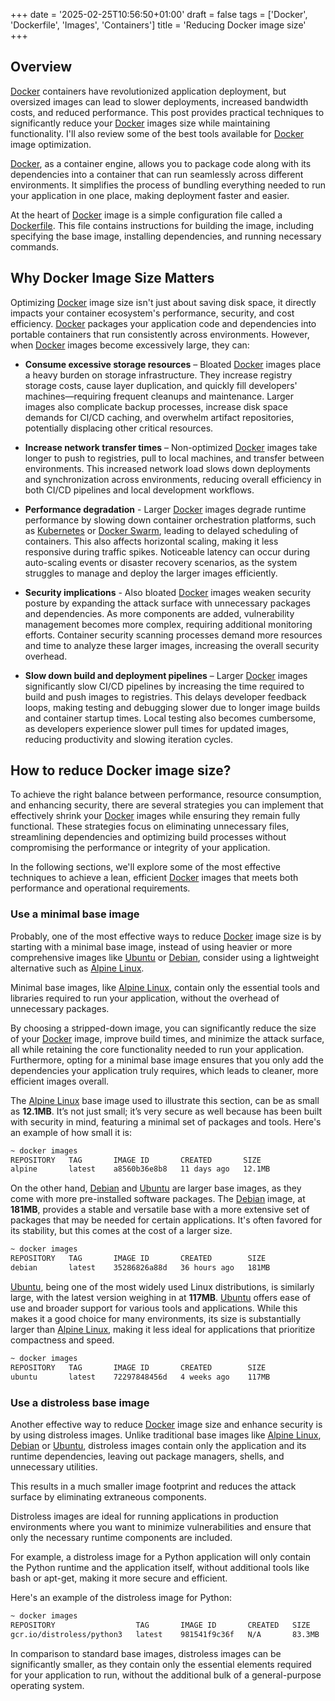 +++
date = '2025-02-25T10:56:50+01:00'
draft = false
tags = ['Docker', 'Dockerfile', 'Images', 'Containers']
title = 'Reducing Docker image size'
+++

## Overview

[Docker](https://www.docker.com/) containers have revolutionized application deployment, but oversized images can lead to slower deployments, increased bandwidth costs, and reduced performance. This post provides practical techniques to significantly reduce your [Docker](https://www.docker.com/) images size while maintaining functionality. I'll  also review some of the best tools available for [Docker](https://www.docker.com/) image optimization.

[Docker](https://www.docker.com/), as a container engine, allows you to package code along with its dependencies into a container that can run seamlessly across different environments. It simplifies the process of bundling everything needed to run your application in one place, making deployment faster and easier.

At the heart of [Docker](https://www.docker.com/) image is a simple configuration file called a [Dockerfile](https://docs.docker.com/reference/dockerfile/). This file contains instructions for building the image, including specifying the base image, installing dependencies, and running necessary commands.

## **Why Docker Image Size Matters**  

Optimizing [Docker](https://www.docker.com/) image size isn't just about saving disk space, it directly impacts your container ecosystem's performance, security, and cost efficiency. [Docker](https://www.docker.com/) packages your application code and dependencies into portable containers that run consistently across environments. However, when [Docker](https://www.docker.com/) images become excessively large, they can:  

- **Consume excessive storage resources** – Bloated [Docker](https://www.docker.com/) images place a heavy burden on storage infrastructure. They increase registry storage costs, cause layer duplication, and quickly fill developers' machines—requiring frequent cleanups and maintenance. Larger images also complicate backup processes, increase disk space demands for CI/CD caching, and overwhelm artifact repositories, potentially displacing other critical resources.  

- **Increase network transfer times** – Non-optimized [Docker](https://www.docker.com/) images take longer to push to registries, pull to local machines, and transfer between environments. This increased network load slows down deployments and synchronization across environments, reducing overall efficiency in both CI/CD pipelines and local development workflows.  

- **Performance degradation** - Larger [Docker](https://www.docker.com/) images degrade runtime performance by slowing down container orchestration platforms, such as [Kubernetes](https://kubernetes.io/) or [Docker Swarm](https://docs.docker.com/engine/swarm/), leading to delayed scheduling of containers. This also affects horizontal scaling, making it less responsive during traffic spikes. Noticeable latency can occur during auto-scaling events or disaster recovery scenarios, as the system struggles to manage and deploy the larger images efficiently.

- **Security implications** - Also bloated [Docker](https://www.docker.com/) images weaken security posture by expanding the attack surface with unnecessary packages and dependencies. As more components are added, vulnerability management becomes more complex, requiring additional monitoring efforts. Container security scanning processes demand more resources and time to analyze these larger images, increasing the overall security overhead.

- **Slow down build and deployment pipelines** – Larger [Docker](https://www.docker.com/) images significantly slow CI/CD pipelines by increasing the time required to build and push images to registries. This delays developer feedback loops, making testing and debugging slower due to longer image builds and container startup times. Local testing also becomes cumbersome, as developers experience slower pull times for updated images, reducing productivity and slowing iteration cycles.

## How to reduce Docker image size?

To achieve the right balance between performance, resource consumption, and enhancing security, there are several strategies you can implement that effectively shrink your [Docker](https://www.docker.com/) images while ensuring they remain fully functional. These strategies focus on eliminating unnecessary files, streamlining dependencies and optimizing build processes without compromising the performance or integrity of your application.

In the following sections, we'll explore some of the most effective techniques to achieve a lean, efficient [Docker](https://www.docker.com/) images that meets both performance and operational requirements.

### Use a minimal base image

Probably, one of the most effective ways to reduce [Docker](https://www.docker.com/) image size is by starting with a minimal base image, instead of using heavier or more comprehensive images like [Ubuntu](https://ubuntu.com/) or [Debian](https://www.debian.org/), consider using a lightweight alternative such as [Alpine Linux](https://www.alpinelinux.org/). 

Minimal base images, like [Alpine Linux](https://www.alpinelinux.org/), contain only the essential tools and libraries required to run your application, without the overhead of unnecessary packages. 

By choosing a stripped-down image, you can significantly reduce the size of your [Docker](https://www.docker.com/) image, improve build times, and minimize the attack surface, all while retaining the core functionality needed to run your application. Furthermore, opting for a minimal base image ensures that you only add the dependencies your application truly requires, which leads to cleaner, more efficient images overall.

The [Alpine Linux](https://www.alpinelinux.org/) base image used to illustrate this section, can be as small as **12.1MB**. It’s not just small; it’s very secure as well because has been built with security in mind, featuring a minimal set of packages and tools. Here's an example of how small it is:

```bash
~ docker images                                                                                                                         
REPOSITORY   TAG       IMAGE ID       CREATED       SIZE
alpine       latest    a8560b36e8b8   11 days ago   12.1MB
```
On the other hand, [Debian](https://www.debian.org/) and [Ubuntu](https://ubuntu.com/) are larger base images, as they come with more pre-installed software packages. The [Debian](https://www.debian.org/) image, at **181MB**, provides a stable and versatile base with a more extensive set of packages that may be needed for certain applications. It's often favored for its stability, but this comes at the cost of a larger size.

```bash
~ docker images
REPOSITORY   TAG       IMAGE ID       CREATED        SIZE
debian       latest    35286826a88d   36 hours ago   181MB
```

[Ubuntu](https://ubuntu.com/), being one of the most widely used Linux distributions, is similarly large, with the latest version weighing in at **117MB**. [Ubuntu](https://ubuntu.com/) offers ease of use and broader support for various tools and applications. While this makes it a good choice for many environments, its size is substantially larger than  [Alpine Linux](https://www.alpinelinux.org/), making it less ideal for applications that prioritize compactness and speed.

```bash
~ docker images
REPOSITORY   TAG       IMAGE ID       CREATED        SIZE
ubuntu       latest    72297848456d   4 weeks ago    117MB
```

### Use a distroless base image

Another effective way to reduce [Docker](https://www.docker.com/) image size and enhance security is by using distroless images. Unlike traditional base images like [Alpine Linux](https://www.alpinelinux.org/), [Debian](https://www.debian.org/) or [Ubuntu](https://ubuntu.com/), distroless images contain only the application and its runtime dependencies, leaving out package managers, shells, and unnecessary utilities. 

This results in a much smaller image footprint and reduces the attack surface by eliminating extraneous components. 

Distroless images are ideal for running applications in production environments where you want to minimize vulnerabilities and ensure that only the necessary runtime components are included.

For example, a distroless image for a Python application will only contain the Python runtime and the application itself, without additional tools like bash or apt-get, making it more secure and efficient.

Here's an example of the distroless image for Python:

```bash
~ docker images
REPOSITORY                  TAG       IMAGE ID       CREATED   SIZE
gcr.io/distroless/python3   latest    981541f9c36f   N/A       83.3MB
```

In comparison to standard base images, distroless images can be significantly smaller, as they contain only the essential elements required for your application to run, without the additional bulk of a general-purpose operating system.

